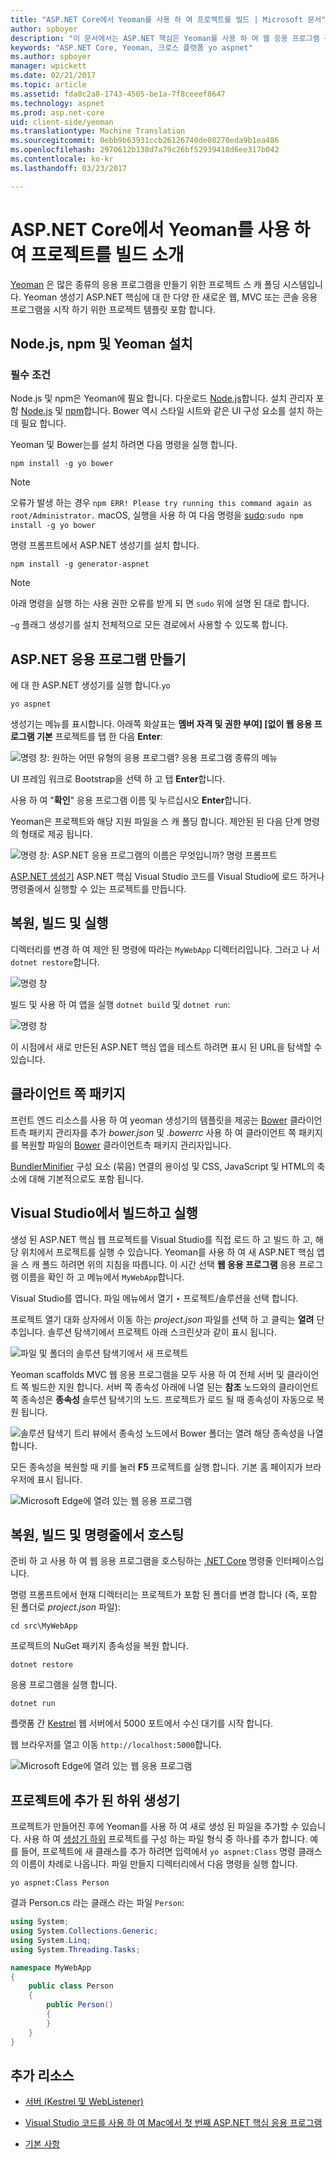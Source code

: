 ```yaml
---
title: "ASP.NET Core에서 Yeoman를 사용 하 여 프로젝트를 빌드 | Microsoft 문서"
author: spboyer
description: "이 문서에서는 ASP.NET 핵심은 Yeoman를 사용 하 여 웹 응용 프로그램 구축을 안내 macOS의 생성기입니다."
keywords: "ASP.NET Core, Yeoman, 크로스 플랫폼 yo aspnet"
ms.author: spboyer
manager: wpickett
ms.date: 02/21/2017
ms.topic: article
ms.assetid: fda0c2a8-1743-4505-be1a-7f8ceeef8647
ms.technology: aspnet
ms.prod: asp.net-core
uid: client-side/yeoman
ms.translationtype: Machine Translation
ms.sourcegitcommit: 0ebb9b63931ccb26126740de08270eda9b1ea486
ms.openlocfilehash: 2970612b138d7a79c26bf52939418d6ee317b042
ms.contentlocale: ko-kr
ms.lasthandoff: 03/23/2017

---
```

# <a name="introduction-to-building-projects-with-yeoman-in-aspnet-core"></a>ASP.NET Core에서 Yeoman를 사용 하 여 프로젝트를 빌드 소개

[Yeoman](http://yeoman.io/) 은 많은 종류의 응용 프로그램을 만들기 위한 프로젝트 스 캐 폴딩 시스템입니다. Yeoman 생성기 ASP.NET 핵심에 대 한 다양 한 새로운 웹, MVC 또는 콘솔 응용 프로그램을 시작 하기 위한 프로젝트 템플릿 포함 합니다.

## <a name="install-nodejs-npm-and-yeoman"></a>Node.js, npm 및 Yeoman 설치

### <a name="prerequisites"></a>필수 조건

Node.js 및 npm은 Yeoman에 필요 합니다. 다운로드 [Node.js](https://nodejs.org/en/)합니다. 설치 관리자 포함 [Node.js](https://nodejs.org/en/) 및 [npm](https://www.npmjs.com/)합니다. Bower 역시 스타일 시트와 같은 UI 구성 요소를 설치 하는 데 필요 합니다.

Yeoman 및 Bower는를 설치 하려면 다음 명령을 실행 합니다.

```console
npm install -g yo bower
```

>[!Note]
>오류가 발생 하는 경우 `npm ERR! Please try running this command again as root/Administrator.` macOS, 실행을 사용 하 여 다음 명령을 [sudo](https://developer.apple.com/library/mac/documentation/Darwin/Reference/ManPages/man8/sudo.8.html):`sudo npm install -g yo bower`

명령 프롬프트에서 ASP.NET 생성기를 설치 합니다.

```console
npm install -g generator-aspnet
```

> [!NOTE]
> 아래 명령을 실행 하는 사용 권한 오류를 받게 되 면 `sudo` 위에 설명 된 대로 합니다.

`–g` 플래그 생성기를 설치 전체적으로 모든 경로에서 사용할 수 있도록 합니다.

## <a name="create-an-aspnet-app"></a>ASP.NET 응용 프로그램 만들기

에 대 한 ASP.NET 생성기를 실행 합니다.`yo`

```console
yo aspnet
```

생성기는 메뉴를 표시합니다. 아래쪽 화살표는 **멤버 자격 및 권한 부여] [없이 웹 응용 프로그램 기본** 프로젝트를 탭 한 다음 **Enter**:

![명령 창: 원하는 어떤 유형의 응용 프로그램? 응용 프로그램 종류의 메뉴](yeoman/_static/yeoman-yo-aspnet.png)

UI 프레임 워크로 Bootstrap을 선택 하 고 탭 **Enter**합니다.

사용 하 여 "**확인**" 응용 프로그램 이름 및 누르십시오 **Enter**합니다.

Yeoman은 프로젝트와 해당 지원 파일을 스 캐 폴딩 합니다. 제안된 된 다음 단계 명령의 형태로 제공 됩니다.

![명령 창: ASP.NET 응용 프로그램의 이름은 무엇입니까? 명령 프롬프트](yeoman/_static/yeoman-yo-aspnet-created.png)

[ASP.NET 생성기](https://www.npmjs.com/package/generator-aspnet) ASP.NET 핵심 Visual Studio 코드를 Visual Studio에 로드 하거나 명령줄에서 실행할 수 있는 프로젝트를 만듭니다.

## <a name="restore-build-and-run"></a>복원, 빌드 및 실행

디렉터리를 변경 하 여 제안 된 명령에 따라는 `MyWebApp` 디렉터리입니다. 그러고 나 서 `dotnet restore`합니다.

![명령 창](yeoman/_static/dotnet-restore.png)

빌드 및 사용 하 여 앱을 실행 `dotnet build` 및 `dotnet run`:

![명령 창](yeoman/_static/dotnet-build-run.png)

이 시점에서 새로 만든된 ASP.NET 핵심 앱을 테스트 하려면 표시 된 URL을 탐색할 수 있습니다.

## <a name="client-side-packages"></a>클라이언트 쪽 패키지

프런트 엔드 리소스를 사용 하 여 yeoman 생성기의 템플릿을 제공는 [Bower](bower.md) 클라이언트측 패키지 관리자를 추가 *bower.json* 및 *.bowerrc* 사용 하 여 클라이언트 쪽 패키지를 복원할 파일의 [Bower](bower.md) 클라이언트측 패키지 관리자입니다.

[BundlerMinifier](https://github.com/madskristensen/BundlerMinifier/wiki) 구성 요소 (묶음) 연결의 용이성 및 CSS, JavaScript 및 HTML의 축소에 대해 기본적으로도 포함 됩니다.

## <a name="building-and-running-from-visual-studio"></a>Visual Studio에서 빌드하고 실행

생성 된 ASP.NET 핵심 웹 프로젝트를 Visual Studio를 직접 로드 하 고 빌드 하 고, 해당 위치에서 프로젝트를 실행 수 있습니다. Yeoman를 사용 하 여 새 ASP.NET 핵심 앱을 스 캐 폴드 하려면 위의 지침을 따릅니다. 이 시간 선택 **웹 응용 프로그램** 응용 프로그램 이름을 확인 하 고 메뉴에서 `MyWebApp`합니다.

Visual Studio를 엽니다. 파일 메뉴에서 열기 ‣ 프로젝트/솔루션을 선택 합니다.

프로젝트 열기 대화 상자에서 이동 하는 *project.json* 파일를 선택 하 고 클릭는 **열려** 단추입니다. 솔루션 탐색기에서 프로젝트 아래 스크린샷과 같이 표시 됩니다.

![파일 및 폴더의 솔루션 탐색기에서 새 프로젝트](yeoman/_static/yeoman-solution.png)

Yeoman scaffolds MVC 웹 응용 프로그램을 모두 사용 하 여 전체 서버 및 클라이언트 쪽 빌드한 지원 합니다. 서버 쪽 종속성 아래에 나열 된는 **참조** 노드와의 클라이언트 쪽 종속성은 **종속성** 솔루션 탐색기의 노드. 프로젝트가 로드 될 때 종속성이 자동으로 복원 됩니다.

![솔루션 탐색기 트리 뷰에서 종속성 노드에서 Bower 폴더는 열려 해당 종속성을 나열 합니다.](yeoman/_static/yeoman-loading-dependencies.png)

모든 종속성을 복원할 때 키를 눌러 **F5** 프로젝트를 실행 합니다. 기본 홈 페이지가 브라우저에 표시 됩니다.

![Microsoft Edge에 열려 있는 웹 응용 프로그램](yeoman/_static/yeoman-home-page.png)

## <a name="restoring-building-and-hosting-from-a-command-line"></a>복원, 빌드 및 명령줄에서 호스팅

준비 하 고 사용 하 여 웹 응용 프로그램을 호스팅하는 [.NET Core](https://microsoft.com/net/core) 명령줄 인터페이스입니다.

명령 프롬프트에서 현재 디렉터리는 프로젝트가 포함 된 폴더를 변경 합니다 (즉, 포함 된 폴더로 *project.json* 파일):

```console
cd src\MyWebApp
```

프로젝트의 NuGet 패키지 종속성을 복원 합니다.

```console
dotnet restore
```

응용 프로그램을 실행 합니다.

```console
dotnet run
```

플랫폼 간 [Kestrel](../fundamentals/servers/kestrel.md) 웹 서버에서 5000 포트에서 수신 대기를 시작 합니다.

웹 브라우저를 열고 이동 `http://localhost:5000`합니다.

![Microsoft Edge에 열려 있는 웹 응용 프로그램](yeoman/_static/yeoman-home-page_5000.png)

## <a name="adding-to-your-project-with-sub-generators"></a>프로젝트에 추가 된 하위 생성기

프로젝트가 만들어진 후에 Yeoman를 사용 하 여 새로 생성 된 파일을 추가할 수 있습니다. 사용 하 여 [생성기 하위](https://www.github.com/omnisharp/generator-aspnet#sub-generators) 프로젝트를 구성 하는 파일 형식 중 하나를 추가 합니다. 예를 들어, 프로젝트에 새 클래스를 추가 하려면 입력에서 `yo aspnet:Class` 명령 클래스의 이름이 차례로 나옵니다. 파일 만들지 디렉터리에서 다음 명령을 실행 합니다.

```console
yo aspnet:Class Person
```

결과 Person.cs 라는 클래스 라는 파일 `Person`:

```csharp
using System;
using System.Collections.Generic;
using System.Linq;
using System.Threading.Tasks;

namespace MyWebApp
{
    public class Person
    {
        public Person()
        {
        }
    }
}
```

## <a name="additional-resources"></a>추가 리소스

* [서버 (Kestrel 및 WebListener)](../fundamentals/servers/index.md)

* [Visual Studio 코드를 사용 하 여 Mac에서 첫 번째 ASP.NET 핵심 응용 프로그램](../tutorials/your-first-mac-aspnet.md)

* [기본 사항](../fundamentals/index.md)

